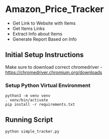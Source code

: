 # Amazon_Price_Tracker

- Get Link to Website with Items
- Get Items Links
- Extract Info about Items
- Generate Report Based on Info

## Initial Setup Instructions

Make sure to download correct chromedriver - https://chromedriver.chromium.org/downloads

### Setup Python Virtual Environment
```buildoutcfg
python3 -m venv venv
. venv/bin/activate
pip install -r requirements.txt
```
## Running Script

```buildoutcfg
python simple_tracker.py
```
